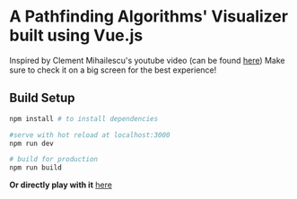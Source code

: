 # A Pathfinding Algorithms' Visualizer built using Vue.js

Inspired by Clement Mihailescu's youtube video (can be found [here](https://www.youtube.com/watch?v=msttfIHHkak))
Make sure to check it on a big screen for the best experience!

## Build Setup

```bash
npm install # to install dependencies

#serve with hot reload at localhost:3000
npm run dev

# build for production
npm run build
```

**Or directly play with it** [here](https://blissful-shirley-0a890a.netlify.com/)
